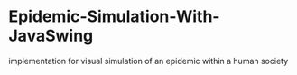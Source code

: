 # Epidemic-Simulation-With-JavaSwing
implementation for visual simulation of an epidemic within a human society
